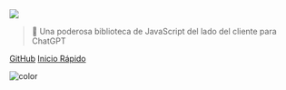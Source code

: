 <!-- _coverpage.md -->

<img class="logo" src="https://raw.githubusercontent.com/kudoai/chatgpt.js/main/media/images/chatgpt.js-logo-dark-mode-padded-7000x777.png">

> 🤖 Una poderosa biblioteca de JavaScript del lado del cliente para ChatGPT

[GitHub](https://github.com/kudoai/chatgpt.js)
[Inicio Rápido](#⚡-importación-de-la-biblioteca)

<!-- background color -->

![color](black)
